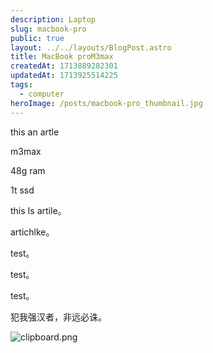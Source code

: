 ```yaml
---
description: Laptop
slug: macbook-pro
public: true
layout: ../../layouts/BlogPost.astro
title: MacBook proM3max
createdAt: 1713889282301
updatedAt: 1713925514225
tags:
  - computer
heroImage: /posts/macbook-pro_thumbnail.jpg
---
```

this an artle

m3max

48g ram

1t ssd


this Is artile。

artichlke。

test。

test。

test。


犯我强汉者，非远必诛。

![clipboard.png](/posts/macbook-pro_clipboard-png.png)
